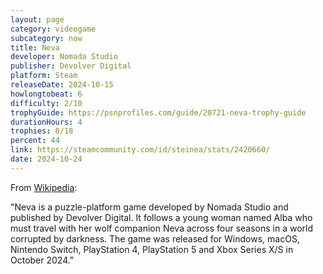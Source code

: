 ```yaml
---
layout: page
category: videogame
subcategory: now
title: Neva
developer: Nomada Studio
publisher: Devolver Digital
platform: Steam
releaseDate: 2024-10-15
howlongtobeat: 6
difficulty: 2/10
trophyGuide: https://psnprofiles.com/guide/20721-neva-trophy-guide
durationHours: 4
trophies: 8/18
percent: 44
link: https://steamcommunity.com/id/steinea/stats/2420660/
date: 2024-10-24
---
```


From [Wikipedia](https://en.wikipedia.org/wiki/Neva_(video_game)):

"Neva is a puzzle-platform game developed by Nomada Studio and published by Devolver Digital. It follows a young woman named Alba who must travel with her wolf companion Neva across four seasons in a world corrupted by darkness. The game was released for Windows, macOS, Nintendo Switch, PlayStation 4, PlayStation 5 and Xbox Series X/S in October 2024."
